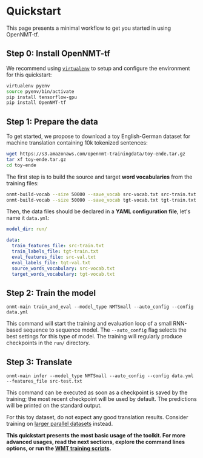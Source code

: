 # Quickstart

This page presents a minimal workflow to get you started in using OpenNMT-tf.

## Step 0: Install OpenNMT-tf

We recommend using [`virtualenv`](https://virtualenv.pypa.io/en/stable/) to setup and configure the environment for this quickstart:

```bash
virtualenv pyenv
source pyenv/bin/activate
pip install tensorflow-gpu
pip install OpenNMT-tf
```

## Step 1: Prepare the data

To get started, we propose to download a toy English-German dataset for machine translation containing 10k tokenized sentences:

```bash
wget https://s3.amazonaws.com/opennmt-trainingdata/toy-ende.tar.gz
tar xf toy-ende.tar.gz
cd toy-ende
```

The first step is to build the source and target **word vocabularies** from the training files:

```bash
onmt-build-vocab --size 50000 --save_vocab src-vocab.txt src-train.txt
onmt-build-vocab --size 50000 --save_vocab tgt-vocab.txt tgt-train.txt
```

Then, the data files should be declared in a **YAML configuration file**, let's name it `data.yml`:

```yaml
model_dir: run/

data:
  train_features_file: src-train.txt
  train_labels_file: tgt-train.txt
  eval_features_file: src-val.txt
  eval_labels_file: tgt-val.txt
  source_words_vocabulary: src-vocab.txt
  target_words_vocabulary: tgt-vocab.txt
```

## Step 2: Train the model

```
onmt-main train_and_eval --model_type NMTSmall --auto_config --config data.yml
```

This command will start the training and evaluation loop of a small RNN-based sequence to sequence model. The `--auto_config` flag selects the best settings for this type of model. The training will regularly produce checkpoints in the `run/` directory.

## Step 3: Translate

```
onmt-main infer --model_type NMTSmall --auto_config --config data.yml --features_file src-test.txt
```

This command can be executed as soon as a checkpoint is saved by the training; the most recent checkpoint will be used by default. The predictions will be printed on the standard output.

For this toy dataset, do not expect any good translation results. Consider training on [larger parallel datasets](http://www.statmt.org/wmt16/translation-task.html) instead.

**This quickstart presents the most basic usage of the toolkit. For more advanced usages, read the next sections, explore the command lines options, or run the [WMT training scripts](https://github.com/OpenNMT/OpenNMT-tf/tree/master/scripts/wmt).**
